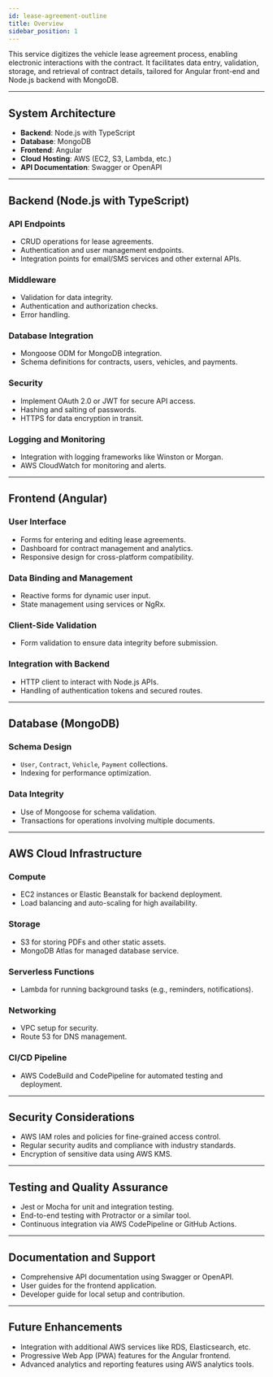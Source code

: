 ```yaml
---
id: lease-agreement-outline
title: Overview
sidebar_position: 1
---
```


This service digitizes the vehicle lease agreement process, enabling electronic interactions with the contract. It facilitates data entry, validation, storage, and retrieval of contract details, tailored for Angular front-end and Node.js backend with MongoDB.

---

## System Architecture

- **Backend**: Node.js with TypeScript
- **Database**: MongoDB
- **Frontend**: Angular
- **Cloud Hosting**: AWS (EC2, S3, Lambda, etc.)
- **API Documentation**: Swagger or OpenAPI

---

## Backend (Node.js with TypeScript)

### API Endpoints

- CRUD operations for lease agreements.
- Authentication and user management endpoints.
- Integration points for email/SMS services and other external APIs.

### Middleware

- Validation for data integrity.
- Authentication and authorization checks.
- Error handling.

### Database Integration

- Mongoose ODM for MongoDB integration.
- Schema definitions for contracts, users, vehicles, and payments.

### Security

- Implement OAuth 2.0 or JWT for secure API access.
- Hashing and salting of passwords.
- HTTPS for data encryption in transit.

### Logging and Monitoring

- Integration with logging frameworks like Winston or Morgan.
- AWS CloudWatch for monitoring and alerts.

---

## Frontend (Angular)

### User Interface

- Forms for entering and editing lease agreements.
- Dashboard for contract management and analytics.
- Responsive design for cross-platform compatibility.

### Data Binding and Management

- Reactive forms for dynamic user input.
- State management using services or NgRx.

### Client-Side Validation

- Form validation to ensure data integrity before submission.

### Integration with Backend

- HTTP client to interact with Node.js APIs.
- Handling of authentication tokens and secured routes.

---

## Database (MongoDB)

### Schema Design

- `User`, `Contract`, `Vehicle`, `Payment` collections.
- Indexing for performance optimization.

### Data Integrity

- Use of Mongoose for schema validation.
- Transactions for operations involving multiple documents.

---

## AWS Cloud Infrastructure

### Compute

- EC2 instances or Elastic Beanstalk for backend deployment.
- Load balancing and auto-scaling for high availability.

### Storage

- S3 for storing PDFs and other static assets.
- MongoDB Atlas for managed database service.

### Serverless Functions

- Lambda for running background tasks (e.g., reminders, notifications).

### Networking

- VPC setup for security.
- Route 53 for DNS management.

### CI/CD Pipeline

- AWS CodeBuild and CodePipeline for automated testing and deployment.

---

## Security Considerations

- AWS IAM roles and policies for fine-grained access control.
- Regular security audits and compliance with industry standards.
- Encryption of sensitive data using AWS KMS.

---

## Testing and Quality Assurance

- Jest or Mocha for unit and integration testing.
- End-to-end testing with Protractor or a similar tool.
- Continuous integration via AWS CodePipeline or GitHub Actions.

---

## Documentation and Support

- Comprehensive API documentation using Swagger or OpenAPI.
- User guides for the frontend application.
- Developer guide for local setup and contribution.

---

## Future Enhancements

- Integration with additional AWS services like RDS, Elasticsearch, etc.
- Progressive Web App (PWA) features for the Angular frontend.
- Advanced analytics and reporting features using AWS analytics tools.
